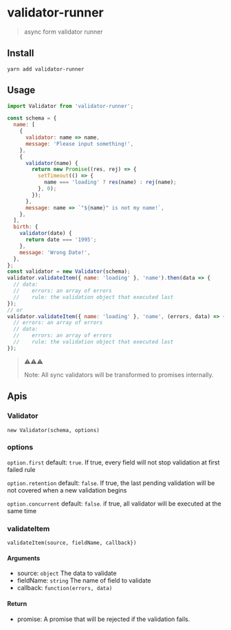 # validator-runner

> async form validator runner

## Install

`yarn add validator-runner`

## Usage

```js
import Validator from 'validator-runner';

const schema = {
  name: [
    {
      validator: name => name,
      message: 'Please input something!',
    },
    {
      validator(name) {
        return new Promise((res, rej) => {
          setTimeout(() => {
            name === 'loading' ? res(name) : rej(name);
          }, 0);
        });
      },
      message: name => `"${name}" is not my name!`,
    },
  ],
  birth: {
    validator(date) {
      return date === '1995';
    },
    message: 'Wrong Date!',
  },
};
const validator = new Validator(schema);
validator.validateItem({ name: 'loading' }, 'name').then(data => {
  // data:
  //    errors: an array of errors
  //    rule: the validation object that executed last
});
// or
validator.validateItem({ name: 'loading' }, 'name', (errors, data) => {
  // errors: an array of errors
  // data:
  //    errors: an array of errors
  //    rule: the validation object that executed last
});
```

> ⚠️⚠️⚠️
>
> Note: All sync validators will be transformed to promises internally.

## Apis

### Validator

`new Validator(schema, options)`

### options

`option.first` default: `true`. If true, every field will not stop validation at first failed rule

`option.retention` default: `false`. If true, the last pending validation will be not covered when a new validation begins

`option.concurrent` default: `false`. if true, all validator will be executed at the same time

### validateItem

`validateItem(source, fieldName, callback})`

#### Arguments

- source: `object` The data to validate
- fieldName: `string` The name of field to validate
- callback: `function(errors, data)`

#### Return

- promise: A promise that will be rejected if the validation fails.
